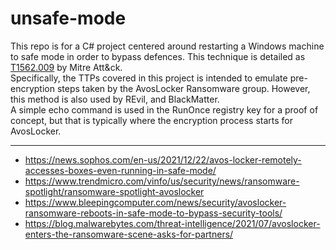 # unsafe-mode
 
 This repo is for a C# project centered around restarting a Windows machine to safe mode in order to bypass defences. This technique is detailed as [T1562.009](https://attack.mitre.org/techniques/T1562/009/) by Mitre Att&ck.  
 Specifically, the TTPs covered in this project is intended to emulate pre-encryption steps taken by the AvosLocker Ransomware group. However, this method is also used by REvil, and BlackMatter.   
 A simple echo command is used in the RunOnce registry key for a proof of concept, but that is typically where the encryption process starts for AvosLocker.  
    
 ---
 - https://news.sophos.com/en-us/2021/12/22/avos-locker-remotely-accesses-boxes-even-running-in-safe-mode/
 - https://www.trendmicro.com/vinfo/us/security/news/ransomware-spotlight/ransomware-spotlight-avoslocker
- https://www.bleepingcomputer.com/news/security/avoslocker-ransomware-reboots-in-safe-mode-to-bypass-security-tools/
- https://blog.malwarebytes.com/threat-intelligence/2021/07/avoslocker-enters-the-ransomware-scene-asks-for-partners/